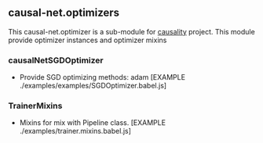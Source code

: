## causal-net.optimizers

This causal-net.optimizer is a sub-module for [causality](https://red-gold.github.io/causality-docs/) project.
This module provide optimizer instances and optimizer mixins

### causalNetSGDOptimizer
- Provide SGD optimizing methods: adam
[EXAMPLE ./examples/examples/SGDOptimizer.babel.js]
### TrainerMixins
- Mixins for mix with Pipeline class.
[EXAMPLE ./examples/trainer.mixins.babel.js]
